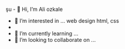 şu - 👋 Hi, I’m Ali ozkale
- 👀 I’m interested in ... web design html, css 
- 
- 🌱 I’m currently learning ... 
- 💞️ I’m looking to collaborate on ...


<!---
elakzo/elakzo is a ✨ special ✨ repository because its `README.md` (this file) appears on your GitHub profile.
You can click the Preview link to take a look at your changes.
--->
